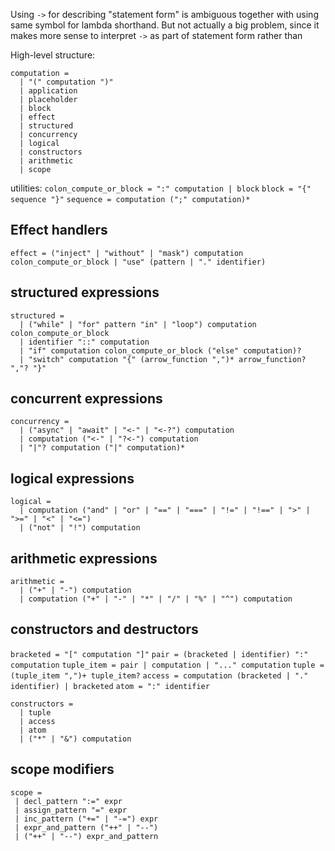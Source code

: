 Using `->` for describing "statement form" is ambiguous together with using same symbol for lambda shorthand. But not actually a big problem, since it makes more sense to interpret `->` as part of statement form rather than 


High-level structure:
```
computation = 
  | "(" computation ")"
  | application
  | placeholder 
  | block 
  | effect
  | structured
  | concurrency
  | logical
  | constructors
  | arithmetic
  | scope
```

utilities:
`colon_compute_or_block = ":" computation | block`
`block = "{" sequence "}"`
`sequence = computation (";" computation)*`

## Effect handlers

`effect = ("inject" | "without" | "mask") computation colon_compute_or_block | "use" (pattern | "." identifier)`

## structured expressions

```
structured = 
  | ("while" | "for" pattern "in" | "loop") computation colon_compute_or_block 
  | identifier "::" computation
  | "if" computation colon_compute_or_block ("else" computation)?
  | "switch" computation "{" (arrow_function ",")* arrow_function? ","? "}"
```

## concurrent expressions

```
concurrency = 
  | ("async" | "await" | "<-" | "<-?") computation
  | computation ("<-" | "?<-") computation
  | "|"? computation ("|" computation)*
```

## logical expressions

```
logical = 
  | computation ("and" | "or" | "==" | "===" | "!=" | "!==" | ">" | ">=" | "<" | "<=")
  | ("not" | "!") computation
```

## arithmetic expressions

```
arithmetic = 
  | ("+" | "-") computation
  | computation ("+" | "-" | "*" | "/" | "%" | "^") computation
```

## constructors and destructors

`bracketed = "[" computation "]"`
`pair = (bracketed | identifier) ":" computation`
`tuple_item = pair | computation | "..." computation`
`tuple = (tuple_item ",")+ tuple_item?`
`access = computation (bracketed | "." identifier) | bracketed`
`atom = ":" identifier`

```
constructors = 
  | tuple
  | access
  | atom
  | ("*" | "&") computation
```

## scope modifiers

```
scope =
 | decl_pattern ":=" expr
 | assign_pattern "=" expr
 | inc_pattern ("+=" | "-=") expr
 | expr_and_pattern ("++" | "--")
 | ("++" | "--") expr_and_pattern
```




